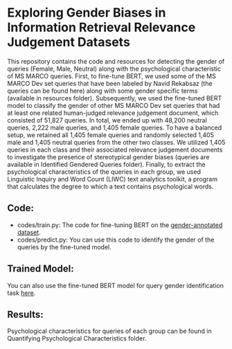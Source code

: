 # Exploring Gender Biases in Information Retrieval Relevance Judgement Datasets
This repository contains the code and resources for detecting the gender of queries (Female, Male, Neutral) along with the psychological characteristic of MS MARCO queries. First, to fine-tune BERT, we used some of the MS MARCO Dev set queries that have been labeled by Navid Rekabsaz (the queries can be found here) along with some gender specific terms (available in resources folder). Subsequently, we used the fine-tuned BERT model to classify the gender of other MS MARCO Dev set queries that had at least one related human-judged relevance judgement document, which consisted of 51,827 queries. In total, we ended up with 48,200 neutral queries, 2,222 male queries, and 1,405 female queries. To have a balanced setup, we retained all 1,405 female queries and randomly selected 1,405 male and 1,405 neutral queries from the other two classes. We utilized 1,405 queries in each class and their associated relevance judgement documents to investigate the presence of stereotypical gender biases (queries are available in Identified Gendered Queries folder). Finally, to extract the psychological characteristics of the queries in each group, we used Linguistic Inquiry and Word Count (LIWC) text analytics toolkit, a program that calculates the degree to which a text contains psychological words.
## Code:
- codes/train.py: The code for fine-tuning BERT on the [gender-annotated dataset](https://github.com/navid-rekabsaz/GenderBias_IR/blob/master/resources/queries_gender_annotated.csv).
- codes/predict.py: You can use this code to identify the gender of the queries by the fine-tuned model.
## Trained Model:
You can also use the fine-tuned BERT model for query gender identification task [here](https://drive.google.com/file/d/1_YTRs4v5DVUGUffnRHS_3Yk4qteJKO6w/view?usp=sharing).
## Results:
Psychological characteristics for queries of each group can be found in Quantifying Psychological Characteristics folder.
